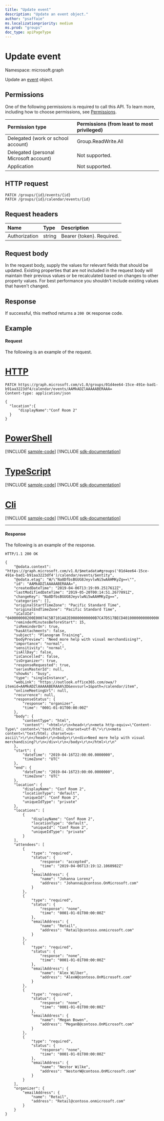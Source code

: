```yaml
---
title: "Update event"
description: "Update an event object."
author: "psaffaie"
ms.localizationpriority: medium
ms.prod: "groups"
doc_type: apiPageType
---
```


# Update event

Namespace: microsoft.graph

Update an [event](../resources/event.md) object.

## Permissions

One of the following permissions is required to call this API. To learn more, including how to choose permissions, see [Permissions](/graph/permissions-reference).

| Permission type                        | Permissions (from least to most privileged) |
| :------------------------------------- | :------------------------------------------ |
| Delegated (work or school account)     | Group.ReadWrite.All                         |
| Delegated (personal Microsoft account) | Not supported.                              |
| Application                            | Not supported.                              |

## HTTP request

<!-- { "blockType": "ignored" } -->

```http
PATCH /groups/{id}/events/{id}
PATCH /groups/{id}/calendar/events/{id}
```

## Request headers

| Name          | Type   | Description               |
| :------------ | :----- | :------------------------ |
| Authorization | string | Bearer {token}. Required. |

## Request body

In the request body, supply the values for relevant fields that should be updated. Existing properties that are not included in the request body will maintain their previous values or be recalculated based on changes to other property values. For best performance you shouldn't include existing values that haven't changed.

## Response

If successful, this method returns a `200 OK` response code.

## Example

#### Request

The following is an example of the request.

# [HTTP](#tab/http)

<!-- {
  "blockType": "request",
  "sampleKeys": ["01d4ee64-15ce-491e-bad1-b91aa3223df4", "AAMkADZlAAAAABERAAA="],
  "name": "update_group_event"
}-->

```http
PATCH https://graph.microsoft.com/v1.0/groups/01d4ee64-15ce-491e-bad1-b91aa3223df4/calendar/events/AAMkADZlAAAAABERAAA=
Content-type: application/json

{
  "location":{
      "displayName":"Conf Room 2"
  }
}
```

# [PowerShell](#tab/powershell)
[!INCLUDE [sample-code](../includes/snippets/powershell/update-group-event-powershell-snippets.md)]
[!INCLUDE [sdk-documentation](../includes/snippets/snippets-sdk-documentation-link.md)]

# [TypeScript](#tab/typescript)
[!INCLUDE [sample-code](../includes/snippets/typescript/update-group-event-typescript-snippets.md)]
[!INCLUDE [sdk-documentation](../includes/snippets/snippets-sdk-documentation-link.md)]

# [Cli](#tab/cli)
[!INCLUDE [sample-code](../includes/snippets/cli/update-group-event-cli-snippets.md)]
[!INCLUDE [sdk-documentation](../includes/snippets/snippets-sdk-documentation-link.md)]

---

#### Response

The following is an example of the response.

<!-- {
  "blockType": "response",
  "@odata.type": "microsoft.graph.event",
  "truncated": true
} -->

```http
HTTP/1.1 200 OK

{
    "@odata.context": "https://graph.microsoft.com/v1.0/$metadata#groups('01d4ee64-15ce-491e-bad1-b91aa3223df4')/calendar/events/$entity",
    "@odata.etag": "W/\"Na8DfbsBGUG8JeyvlwNi5wAAHMKyZg==\"",
    "id": "AAMkADZlAAAAABERAAA=",
    "createdDateTime": "2019-04-06T13:19:09.2517612Z",
    "lastModifiedDateTime": "2019-05-20T00:14:51.2677891Z",
    "changeKey": "Na8DfbsBGUG8JeyvlwNi5wAAHMKyZg==",
    "categories": [],
    "originalStartTimeZone": "Pacific Standard Time",
    "originalEndTimeZone": "Pacific Standard Time",
    "iCalUId": "040000008200E00074C5B7101A82E00800000000B7CA7D517BECD40100000000000000001000000011E38F935AD4FF41BDAB12A2F3E15103",
    "reminderMinutesBeforeStart": 15,
    "isReminderOn": true,
    "hasAttachments": false,
    "subject": "Planogram Training",
    "bodyPreview": "Need more help with visual merchandising?",
    "importance": "normal",
    "sensitivity": "normal",
    "isAllDay": false,
    "isCancelled": false,
    "isOrganizer": true,
    "responseRequested": true,
    "seriesMasterId": null,
    "showAs": "busy",
    "type": "singleInstance",
    "webLink": "https://outlook.office365.com/owa/?itemid=AAMkADZlAAAAABERAAA%3D&exvsurl=1&path=/calendar/item",
    "onlineMeetingUrl": null,
    "recurrence": null,
    "responseStatus": {
        "response": "organizer",
        "time": "0001-01-01T00:00:00Z"
    },
    "body": {
        "contentType": "html",
        "content": "<html>\r\n<head>\r\n<meta http-equiv=\"Content-Type\" content=\"text/html; charset=utf-8\">\r\n<meta content=\"text/html; charset=us-ascii\">\r\n</head>\r\n<body>\r\n<div>Need more help with visual merchandising?\r\n</div>\r\n</body>\r\n</html>\r\n"
    },
    "start": {
        "dateTime": "2019-04-16T22:00:00.0000000",
        "timeZone": "UTC"
    },
    "end": {
        "dateTime": "2019-04-16T23:00:00.0000000",
        "timeZone": "UTC"
    },
    "location": {
        "displayName": "Conf Room 2",
        "locationType": "default",
        "uniqueId": "Conf Room 2",
        "uniqueIdType": "private"
    },
    "locations": [
        {
            "displayName": "Conf Room 2",
            "locationType": "default",
            "uniqueId": "Conf Room 2",
            "uniqueIdType": "private"
        }
    ],
    "attendees": [
        {
            "type": "required",
            "status": {
                "response": "accepted",
                "time": "2019-04-06T13:19:12.1060982Z"
            },
            "emailAddress": {
                "name": "Johanna Lorenz",
                "address": "JohannaL@contoso.OnMicrosoft.com"
            }
        },
        {
            "type": "required",
            "status": {
                "response": "none",
                "time": "0001-01-01T00:00:00Z"
            },
            "emailAddress": {
                "name": "Retail",
                "address": "Retail@contoso.onmicrosoft.com"
            }
        },
        {
            "type": "required",
            "status": {
                "response": "none",
                "time": "0001-01-01T00:00:00Z"
            },
            "emailAddress": {
                "name": "Alex Wilber",
                "address": "AlexW@contoso.OnMicrosoft.com"
            }
        },
        {
            "type": "required",
            "status": {
                "response": "none",
                "time": "0001-01-01T00:00:00Z"
            },
            "emailAddress": {
                "name": "Megan Bowen",
                "address": "MeganB@contoso.OnMicrosoft.com"
            }
        },
        {
            "type": "required",
            "status": {
                "response": "none",
                "time": "0001-01-01T00:00:00Z"
            },
            "emailAddress": {
                "name": "Nestor Wilke",
                "address": "NestorW@contoso.OnMicrosoft.com"
            }
        }
    ],
    "organizer": {
        "emailAddress": {
            "name": "Retail",
            "address": "Retail@contoso.onmicrosoft.com"
        }
    }
}
```

<!-- uuid: 8fcb5dbc-d5aa-4681-8e31-b001d5168d79
2015-10-25 14:57:30 UTC -->
<!-- {
  "type": "#page.annotation",
  "description": "Update event",
  "keywords": "",
  "section": "documentation",
  "tocPath": "",
  "suppressions": [
  ]
}-->
